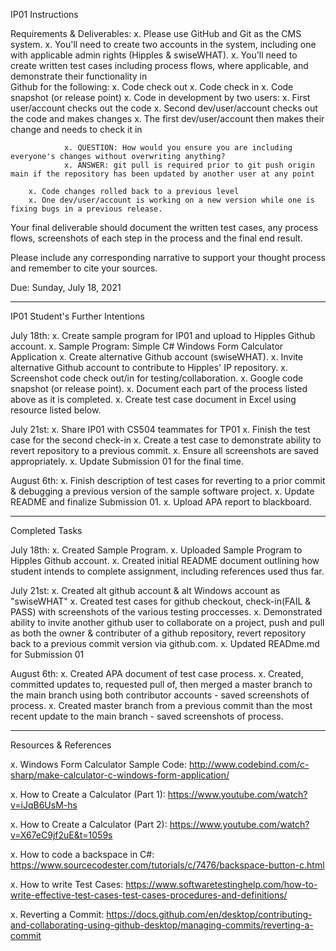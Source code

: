 IP01 Instructions

Requirements & Deliverables:
x. Please use GitHub and Git as the CMS system.
x. You'll need to create two accounts in the system, including one with applicable admin rights (Hipples & swiseWHAT).
x. You'll need to create written test cases including process flows, where applicable, and demonstrate their functionality in       
   Github for the following:
        x. Code check out
        x. Code check in
        x. Code snapshot (or release point)
        x. Code in development by two users:
            x. First user/account checks out the code
            x. Second dev/user/account checks out the code and makes changes
            x. The first dev/user/account then makes their change and needs to check it in
                     
                x. QUESTION: How would you ensure you are including everyone's changes without overwriting anything?            
                x. ANSWER: git pull is required prior to git push origin main if the repository has been updated by another user at any point                     
        
        x. Code changes rolled back to a previous level
        x. One dev/user/account is working on a new version while one is fixing bugs in a previous release.

Your final deliverable should document the written test cases, any process flows, screenshots of each step in the process and the final end result.  

Please include any corresponding narrative to support your thought process and remember to cite your sources. 

Due: Sunday, July 18, 2021

------------------------------------------------------------------------------------------------------------------------------------
IP01 Student's Further Intentions

July 18th:
x. Create sample program for IP01 and upload to Hipples Github account. 
        x. Sample Program: Simple C# Windows Form Calculator Application
x. Create alternative Github account (swiseWHAT). 
x. Invite alternative Github account to contribute to Hipples' IP repository. 
        x. Screenshot code check out/in for testing/collaboration. 
        x. Google code snapshot (or release point). 
        x. Document each part of the process listed above as it is completed. 
x. Create test case document in Excel using resource listed below. 

July 21st: 
x. Share IP01 with CS504 teammates for TP01
x. Finish the test case for the second check-in
x. Create a test case to demonstrate ability to revert repository to a previous commit. 
x. Ensure all screenshots are saved appropriately. 
x. Update Submission 01 for the final time. 

August 6th:
x. Finish description of test cases for reverting to a prior commit & debugging a previous version of the sample software project. 
x. Update README and finalize Submission 01.
x. Upload APA report to blackboard. 

------------------------------------------------------------------------------------------------------------------------------------
Completed Tasks 

July 18th:
x. Created Sample Program. 
x. Uploaded Sample Program to Hipples Github account. 
x. Created initial README document outlining how student intends to complete assignment, including references used thus far. 

July 21st:
x. Created alt github account & alt Windows account as "swiseWHAT"
x. Created test cases for github checkout, check-in(FAIL & PASS) with screenshots of the various testing proccesses. 
x. Demonstrated ability to invite another github user to collaborate on a project, push and pull as both the owner & contributer of a github repository, revert repository back to a previous commit version via github.com.
x. Updated READme.md for Submission 01

August 6th:
x. Created APA document of test case process. 
x. Created, committed updates to, requested pull of, then merged a master branch to the main branch using both contributor accounts - saved screenshots of process.
x. Created master branch from a previous commit than the most recent update to the main branch - saved screenshots of process. 

------------------------------------------------------------------------------------------------------------------------------------
Resources & References

x. Windows Form Calculator Sample Code:
http://www.codebind.com/c-sharp/make-calculator-c-windows-form-application/

x. How to Create a Calculator (Part 1):
https://www.youtube.com/watch?v=iJqB6UsM-hs

x. How to Create a Calculator (Part 2):
https://www.youtube.com/watch?v=X67eC9jf2uE&t=1059s

x. How to code a backspace in C#:
https://www.sourcecodester.com/tutorials/c/7476/backspace-button-c.html

x. How to write Test Cases:
https://www.softwaretestinghelp.com/how-to-write-effective-test-cases-test-cases-procedures-and-definitions/

x. Reverting a Commit:
https://docs.github.com/en/desktop/contributing-and-collaborating-using-github-desktop/managing-commits/reverting-a-commit


